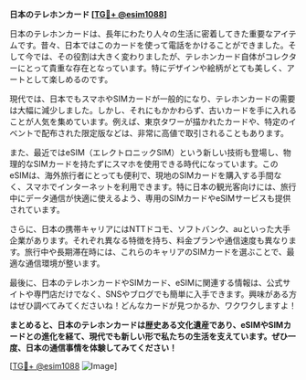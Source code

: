 **日本のテレホンカード [[TG💪+ @esim1088](https://t.me/s/esim1088)]**

日本のテレホンカードは、長年にわたり人々の生活に密着してきた重要なアイテムです。昔々、日本ではこのカードを使って電話をかけることができました。そして今では、その役割は大きく変わりましたが、テレホンカード自体がコレクターにとって貴重な存在となっています。特にデザインや絵柄がとても美しく、アートとして楽しめるのです。

現代では、日本でもスマホやSIMカードが一般的になり、テレホンカードの需要は大幅に減少しました。しかし、それにもかかわらず、古いカードを手に入れることが人気を集めています。例えば、東京タワーが描かれたカードや、特定のイベントで配布された限定版などは、非常に高値で取引されることもあります。

また、最近ではeSIM（エレクトロニックSIM）という新しい技術も登場し、物理的なSIMカードを持たずにスマホを使用できる時代になっています。このeSIMは、海外旅行者にとっても便利で、現地のSIMカードを購入する手間なく、スマホでインターネットを利用できます。特に日本の観光客向けには、旅行中にデータ通信が快適に使えるよう、専用のSIMカードやeSIMサービスも提供されています。

さらに、日本の携帯キャリアにはNTTドコモ、ソフトバンク、auといった大手企業があります。それぞれ異なる特徴を持ち、料金プランや通信速度も異なります。旅行中や長期滞在時には、これらのキャリアのSIMカードを選ぶことで、最適な通信環境が整います。

最後に、日本のテレホンカードやSIMカード、eSIMに関連する情報は、公式サイトや専門店だけでなく、SNSやブログでも簡単に入手できます。興味がある方はぜひ調べてみてくださいね！どんなカードが見つかるか、ワクワクしますよ！

**まとめると、日本のテレホンカードは歴史ある文化遺産であり、eSIMやSIMカードとの進化を経て、現代でも新しい形で私たちの生活を支えています。ぜひ一度、日本の通信事情を体験してみてください！**

[[TG💪+ @esim1088](https://t.me/s/esim1088) ![Image](https://i.postimg.cc/Y0z9fWf4/image.png)]